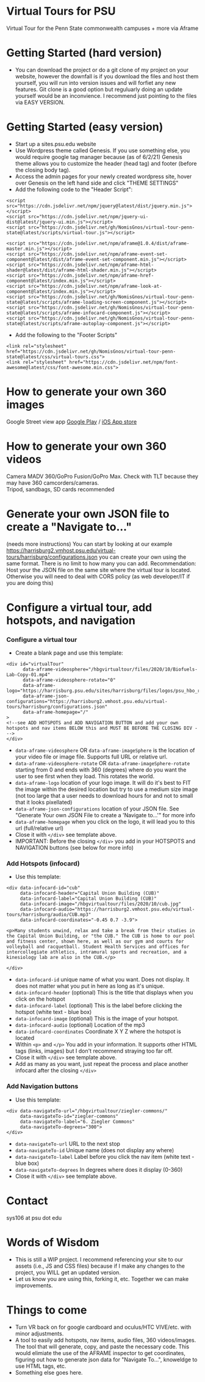 # Virtual Tours for PSU
Virtual Tour for the Penn State commonwealth campuses + more via Aframe

# Getting Started (hard version)
* You can download the project or do a git clone of my project on your website, however the downfall is if you download the files and host them yourself, you will run into version issues and will forfiet any new features.  Git clone is a good option but reguluarly doing an update yourself would be an inconvience.  I recommend just pointing to the files via EASY VERSION.  

# Getting Started (easy version)
* Start up a sites.psu.edu website
* Use Wordpress theme called Genesis.  If you use something else, you would require google tag manager because (as of 6/2/21) Genesis theme allows you to customize the header (head tag) and footer (before the closing body tag).
* Access the admin pages for your newly created wordpress site, hover over Genesis on the left hand side and click "THEME SETTINGS"
* Add the following code to the "Header Script":
```
<script src="https://cdn.jsdelivr.net/npm/jquery@latest/dist/jquery.min.js"></script>
<script src="https://cdn.jsdelivr.net/npm/jquery-ui-dist@latest/jquery-ui.min.js"></script>
<script src="https://cdn.jsdelivr.net/gh/NomisGnos/virtual-tour-penn-state@latest/scripts/virtual-tour.js"></script>

<script src="https://cdn.jsdelivr.net/npm/aframe@1.0.4/dist/aframe-master.min.js"></script>
<script src="https://cdn.jsdelivr.net/npm/aframe-event-set-component@latest/dist/aframe-event-set-component.min.js"></script>
<script src="https://cdn.jsdelivr.net/npm/aframe-html-shader@latest/dist/aframe-html-shader.min.js"></script>
<script src="https://cdn.jsdelivr.net/npm/aframe-href-component@latest/index.min.js"></script>
<script src="https://cdn.jsdelivr.net/npm/aframe-look-at-component@latest/index.min.js"></script>
<script src="https://cdn.jsdelivr.net/gh/NomisGnos/virtual-tour-penn-state@latest/scripts/aframe-loading-screen-component.js"></script>
<script src="https://cdn.jsdelivr.net/gh/NomisGnos/virtual-tour-penn-state@latest/scripts/aframe-infocard-component.js"></script>
<script src="https://cdn.jsdelivr.net/gh/NomisGnos/virtual-tour-penn-state@latest/scripts/aframe-autoplay-component.js"></script>
```
* Add the following to the "Footer Scripts"
```
<link rel="stylesheet" href="https://cdn.jsdelivr.net/gh/NomisGnos/virtual-tour-penn-state@latest/css/virtual-tours.css">
<link rel="stylesheet" href="https://cdn.jsdelivr.net/npm/font-awesome@latest/css/font-awesome.min.css">
```

# How to generate your own 360 images
Google Street view app [Google Play](https://play.google.com/store/apps/details?id=com.google.android.street&hl=en_US&gl=US) / [iOS App store](https://apps.apple.com/us/app/google-street-view/id904418768)

# How to generate your own 360 videos
Camera MADV 360/GoPro Fusion/GoPro Max. Check with TLT because they may have 360 camcorders/cameras.  
Tripod, sandbags, SD cards recommended

# Generate your own JSON file to create a "Navigate to..."
(needs more instructions) 
You can start by looking at our example https://harrisburg2.vmhost.psu.edu/virtual-tours/harrisburg/configurations.json you can create your own using the same format. There is no limit to how many you can add.
Recommendation: Host your the JSON file on the same site where the virtual tour is located.  Otherwise you will need to deal with CORS policy (as web developer/IT if you are doing this)

# Configure a virtual tour, add hotspots, and navigation
### Configure a virtual tour
* Create a blank page and use this template:
```
<div id="virtualTour"
      data-aframe-videosphere="/hbgvirtualtour/files/2020/10/Biofuels-Lab-Copy-01.mp4"
      data-aframe-videosphere-rotate="0"
      data-aframe-logo="https://harrisburg.psu.edu/sites/harrisburg/files/logos/psu_hbo_rgb_2c_3x_1.png"
      data-aframe-json-configurations="https://harrisburg2.vmhost.psu.edu/virtual-tours/harrisburg/configurations.json"
      data-aframe-homepage="/"
>
<!--see ADD HOTSPOTS and ADD NAVIGATION BUTTON and add your own hotspots and nav items BELOW this and MUST BE BEFORE THE CLOSING DIV --->
</div>
```
* `data-aframe-videosphere` OR `data-aframe-imageSphere` is the location of your video file or image file. Supports full URL or relative url.
* `data-aframe-videosphere-rotate` OR `data-aframe-imageSphere-rotate` starting from 0 and ends with 360 (degrees) where do you want the user to see first when they load. This rotates the world.
* `data-aframe-logo` location of your logo image.  It will do it's best to FIT the image within the desired location but try to use a medium size image (not too large that a user needs to download hours for and not to small that it looks pixellated)
* `data-aframe-json-configurations` location of your JSON file.  See "Generate Your own JSON File to create a 'Navigate to...'" for more info
* `data-aframe-homepage` when you click on the logo, it will lead you to this url (full/relative url)
* Close it with `</div>` see template above.
* IMPORTANT: Before the closing `</div>` you add in your HOTSPOTS and NAVIGATION buttons (see below for more info)

### Add Hotspots (infocard)
* Use this template:
```
<div data-infocard-id="cub" 
     data-infocard-header="Capital Union Building (CUB)" 
     data-infocard-label="Capital Union Building (CUB)" 
     data-infocard-image="/hbgvirtualtour/files/2020/10/cub.jpg"
     data-infocard-audio="https://harrisburg2.vmhost.psu.edu/virtual-tours/harrisburg/audio/CUB.mp3" 
     data-infocard-coordinates="-0.45 0.7 -3.9">
     
<p>Many students unwind, relax and take a break from their studies in the Capital Union Building, or "the CUB." The CUB is home to our pool and fitness center, shown here, as well as our gym and courts for volleyball and racquetball. Student Health Services and offices for intercollegiate athletics, intramural sports and recreation, and a kinesiology lab are also in the CUB.</p>

</div>
```
* `data-infocard-id` unique name of what you want.  Does not display. It does not matter what you put in here as long as it's unique.
* `data-infocard-header` (optional) This is the title that displays when you click on the hotspot
* `data-infocard-label` (optional) This is the label before clicking the hotspot (white text - blue box)
* `data-infocard-image` (optional) This is the image of your hotspot. 
* `data-infocard-audio` (optional) Location of the mp3
* `data-infocard-coordinates` Coordinate X Y Z where the hotspot is located
* Within `<p>` and `</p>` You add in your information.  It supports other HTML tags (links, images) but I don't recommend straying too far off.
* Close it with `</div>` see template above.
* Add as many as you want, just repeat the process and place another infocard after the closing `</div>`

### Add Navigation buttons
* Use this template:
```
<div data-navigateTo-url="/hbgvirtualtour/ziegler-commons/" 
     data-navigateTo-id="ziegler-commons" 
     data-navigateTo-label="6. Ziegler Commons" 
     data-navigateTo-degrees="300">
</div>
```
* `data-navigateTo-url` URL to the next stop
* `data-navigateTo-id` Unique name (does not display any where)
* `data-navigateTo-label` Label before you click the nav item (white text - blue box)
* `data-navigateTo-degrees` In degrees where does it display (0-360)
* Close it with `</div>` see template above.

# Contact
sys106 at psu dot edu

# Words of Wisdom
* This is still a WIP project.  I recommend referencing your site to our assets (i.e., JS and CSS files) because if I make any changes to the project, you WILL get an updated version.  
* Let us know you are using this, forking it, etc.  Together we can make improvements.

# Things to come
* Turn VR back on for google cardboard and oculus/HTC VIVE/etc. with minor adjustments.
* A tool to easily add hotspots, nav items, audio files, 360 videos/images.  The tool that will generate, copy, and paste the necessary code. This would elimiate the use of the AFRAME inspector to get coordinates, figuring out how to generate json data for "Navigate To...", knoweldge to use HTML tags, etc.
* Something else goes here.
